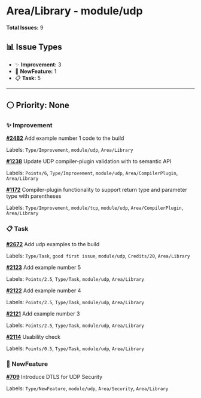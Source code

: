 # Area/Library - module/udp

**Total Issues:** 9

## 📊 Issue Types

- ✨ **Improvement:** 3
- 🚀 **NewFeature:** 1
- 📋 **Task:** 5

---

## ⚪ Priority: None

### ✨ Improvement

**[#2482](https://github.com/ballerina-platform/ballerina-library/issues/2482)** Add example number 1 code to the build

Labels: `Type/Improvement`, `module/udp`, `Area/Library`

**[#1238](https://github.com/ballerina-platform/ballerina-library/issues/1238)** Update UDP compiler-plugin validation with to semantic API 

Labels: `Points/6`, `Type/Improvement`, `module/udp`, `Area/CompilerPlugin`, `Area/Library`

**[#1172](https://github.com/ballerina-platform/ballerina-library/issues/1172)** Compiler-plugin functionality to support return type and parameter type with parentheses

Labels: `Type/Improvement`, `module/tcp`, `module/udp`, `Area/CompilerPlugin`, `Area/Library`

### 📋 Task

**[#2672](https://github.com/ballerina-platform/ballerina-library/issues/2672)** Add udp examples to the build

Labels: `Type/Task`, `good first issue`, `module/udp`, `Credits/20`, `Area/Library`

**[#2123](https://github.com/ballerina-platform/ballerina-library/issues/2123)** Add example number 5

Labels: `Points/2.5`, `Type/Task`, `module/udp`, `Area/Library`

**[#2122](https://github.com/ballerina-platform/ballerina-library/issues/2122)** Add example number 4

Labels: `Points/2.5`, `Type/Task`, `module/udp`, `Area/Library`

**[#2121](https://github.com/ballerina-platform/ballerina-library/issues/2121)** Add example number 3

Labels: `Points/2.5`, `Type/Task`, `module/udp`, `Area/Library`

**[#2114](https://github.com/ballerina-platform/ballerina-library/issues/2114)** Usability check

Labels: `Points/0.5`, `Type/Task`, `module/udp`, `Area/Library`

### 🚀 NewFeature

**[#709](https://github.com/ballerina-platform/ballerina-library/issues/709)** Introduce DTLS for UDP Security

Labels: `Type/NewFeature`, `module/udp`, `Area/Security`, `Area/Library`

